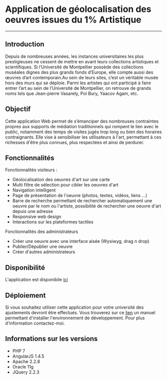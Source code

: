 Application de géolocalisation des oeuvres issues du 1% Artistique
===================


----------


Introduction
-------------

Depuis de nombreuses années, les instances universitaires les plus prestigieuses ne cessent de mettre en avant leurs collections artistiques et scientifiques. 
Si l’Université de Montpellier possède des collections muséales dignes des plus grands fonds d’Europe, elle compte aussi des œuvres d’art contemporain.Au sein de leurs sites, c’est un véritable musée hors des murs qui se déploie. Parmi les artistes qui ont participé à faire entrer l’art au sein de l’Université de Montpellier, on retrouve de grands noms tels que Jean-pierre Vasarely, Pol Bury, Yaacov Agam, etc.

Objectif
-------------
Cette application Web permet de s’émanciper des nombreuses contraintes propres aux supports de médiation traditionnels qui rompent le lien avec le public, notamment des temps de visites jugés trop long ou bien des horaires contraignants. Elle vise à sensibiliser les utilisateurs à l'art, permettant à ces richesses d'être plus connues, plus respectées et ainsi de perdurer. 

Fonctionnalités
-------------

Fonctionnalités visiteurs :

 - Géolocalisation des oeuvres d'art sur une carte
 - Multi filtre de sélection pour cibler les oeuvres d'art
 - Navigation intelligent
 - Page de présentation de l'oeuvre (photos, textes, vidéos, liens ...)
 - Barre de recherche permettant de rechercher automatiquement une oeuvre par le nom ou l'artiste, possibilité de rechercher une oeuvre d'art depuis une adresse
 - Responsive web design
 - Interactions sur les plateformes tactiles
 
 

Fonctionnalités des administrateurs

 - Créer une oeuvre avec une interface aisée (Wysiwyg, drag n drop)
 - Publier/Dépublier une oeuvre
 - Créer d'autres administrateurs

Disponibilité
-------------
L'application est disponibile [ici](https://unpourcentartistique.umontpellier.fr/)

Déploiement
-------------
Si vous souhaitez utiliser cette application pour votre université des ajustements devront être effectués. Vous trouverez sur ce [lien](https://www.dropbox.com/s/g89onofbugrjwm2/Deploiement.pdf?dl=0) un manuel permettant d'installer l'environnement de développement. Pour plus d'information contactez-moi.

Informations sur les versions
-------------

 - PHP 7
 - AngularJS 1.4.5
 - Apache 2.2.8
 - Oracle 11g
 - JQuery 2.2.3
